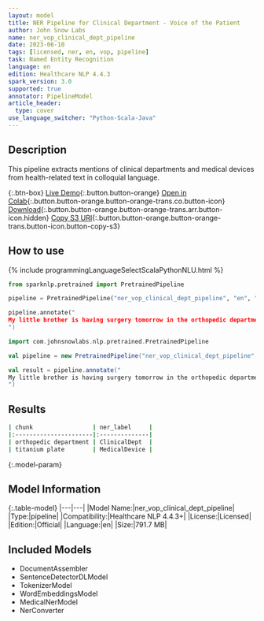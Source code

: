 ```yaml
---
layout: model
title: NER Pipeline for Clinical Department - Voice of the Patient
author: John Snow Labs
name: ner_vop_clinical_dept_pipeline
date: 2023-06-10
tags: [licensed, ner, en, vop, pipeline]
task: Named Entity Recognition
language: en
edition: Healthcare NLP 4.4.3
spark_version: 3.0
supported: true
annotator: PipelineModel
article_header:
  type: cover
use_language_switcher: "Python-Scala-Java"
---
```


## Description

This pipeline extracts mentions of clinical departments and medical devices from health-related text in colloquial language.

{:.btn-box}
[Live Demo](https://demo.johnsnowlabs.com/healthcare/VOP/){:.button.button-orange}
[Open in Colab](https://colab.research.google.com/github/JohnSnowLabs/spark-nlp-workshop/blob/master/tutorials/streamlit_notebooks/healthcare/VOICE_OF_PATIENT.ipynb){:.button.button-orange.button-orange-trans.co.button-icon}
[Download](https://s3.amazonaws.com/auxdata.johnsnowlabs.com/clinical/models/ner_vop_clinical_dept_pipeline_en_4.4.3_3.0_1686406177343.zip){:.button.button-orange.button-orange-trans.arr.button-icon.hidden}
[Copy S3 URI](s3://auxdata.johnsnowlabs.com/clinical/models/ner_vop_clinical_dept_pipeline_en_4.4.3_3.0_1686406177343.zip){:.button.button-orange.button-orange-trans.button-icon.button-copy-s3}

## How to use



<div class="tabs-box" markdown="1">
{% include programmingLanguageSelectScalaPythonNLU.html %}
  
```python
from sparknlp.pretrained import PretrainedPipeline

pipeline = PretrainedPipeline("ner_vop_clinical_dept_pipeline", "en", "clinical/models")

pipeline.annotate("
My little brother is having surgery tomorrow in the orthopedic department. He is getting a titanium plate put in his leg to help it heal faster. Wishing him a speedy recovery!
")
```
```scala
import com.johnsnowlabs.nlp.pretrained.PretrainedPipeline

val pipeline = new PretrainedPipeline("ner_vop_clinical_dept_pipeline", "en", "clinical/models")

val result = pipeline.annotate("
My little brother is having surgery tomorrow in the orthopedic department. He is getting a titanium plate put in his leg to help it heal faster. Wishing him a speedy recovery!
")
```
</div>

## Results

```bash
| chunk                 | ner_label     |
|:----------------------|:--------------|
| orthopedic department | ClinicalDept  |
| titanium plate        | MedicalDevice |
```

{:.model-param}
## Model Information

{:.table-model}
|---|---|
|Model Name:|ner_vop_clinical_dept_pipeline|
|Type:|pipeline|
|Compatibility:|Healthcare NLP 4.4.3+|
|License:|Licensed|
|Edition:|Official|
|Language:|en|
|Size:|791.7 MB|

## Included Models

- DocumentAssembler
- SentenceDetectorDLModel
- TokenizerModel
- WordEmbeddingsModel
- MedicalNerModel
- NerConverter
